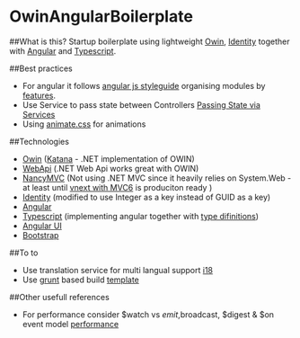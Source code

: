 OwinAngularBoilerplate
======================

##What is this?
Startup boilerplate using lightweight [Owin](http://owin.org/), [Identity](http://www.asp.net/identity) together with [Angular](https://angularjs.org/) and [Typescript](http://typescript.codeplex.com/). 

##Best practices
* For angular it follows [angular js styleguide](https://github.com/johnpapa/angularjs-styleguide) organising modules by [features](http://www.pluralsight.com/courses/angularjs-patterns-clean-code).
* Use Service to pass state between Controllers [Passing State via Services](https://rclayton.silvrback.com/passing-state-via-services)
* Using [animate.css](http://daneden.github.io/animate.css/) for animations 

##Technologies
* [Owin](http://owin.org/) ([Katana](https://katanaproject.codeplex.com/) - .NET implementation of OWIN)
* [WebApi](http://www.asp.net/web-api) (.NET Web Api works great with OWIN)
* [NancyMVC](http://nancyfx.org/) (Not using .NET MVC since it heavily relies on System.Web - at least until [vnext with MVC6](http://www.asp.net/vnext/overview/aspnet-vnext/aspnet-5-overview) is produciton ready )
* [Identity](http://www.asp.net/identity) (modified to use Integer as a key instead of GUID as a key)
* [Angular](https://angularjs.org/)
* [Typescript](http://typescript.codeplex.com/) (implementing angular together with [type difinitions](https://github.com/borisyankov/DefinitelyTyped))
* [Angular UI](http://angular-ui.github.io/)
* [Bootstrap](http://getbootstrap.com/)


##To to
* Use translation service for multi langual support [i18](http://i18next.com/)
* Use [grunt](http://gruntjs.com/) based build [template](http://joshdmiller.github.io/ng-boilerplate/)


##Other usefull references
* For performance consider $watch vs $emit,$broadcast, $digest & $on event model [performance](http://jsperf.com/angualr-scope-watch-vs-scope-events/5)

